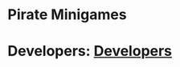 # Pirate Minigames

# Developers: [Developers](https://www.roblox.com/groups/1043574/pirateninja#!/about)